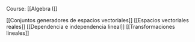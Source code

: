 Course: [[Algebra I]]

[[Conjuntos generadores de espacios vectoriales]]
[[Espacios vectoriales reales]]
[[Dependencia e independencia lineal]]
[[Transformaciones lineales]]